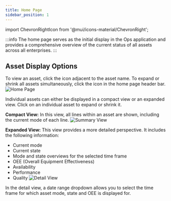 ```yaml
---
title: Home Page
sidebar_position: 1
---
```

import ChevronRightIcon from '@mui/icons-material/ChevronRight';

:::info
The home page serves as the initial display in the Ops application and provides a comprehensive overview of the current status of all assets across all enterprises.
:::

## Asset Display Options
To view an asset, click the <ChevronRightIcon fontSize="small" /> icon adjacent to the asset name. To expand or shrink all assets simultaneously, click the <ChevronRightIcon fontSize="small" /> icon in the home page header bar.
![Home Page](/img/34.png)

Individual assets can either be displayed in a compact view or an expanded view. Click on an individual asset to expand or shrink it.

**Compact View:** In this view, all lines within an asset are shown, including the current mode of each line.
  ![Summary View](/img/9.png)

**Expanded View:** This view provides a more detailed perspective. It includes the following information:
  * Current mode
  * Current state
  * Mode and state overviews for the selected time frame 
  * OEE (Overall Equipment Effectiveness)
  * Availability 
  * Performance 
  * Quality
  ![Detail View](/img/10.png)

In the detail view, a date range dropdown allows you to select the time frame for which asset mode, state and OEE is displayed for. 